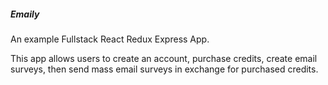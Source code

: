 ##### Emaily

An example Fullstack React Redux Express App.

This app allows users to create an account, purchase credits, create email surveys, then send mass email surveys in exchange for purchased credits.
